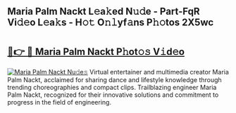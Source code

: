 ## Maria Palm Nackt L𝚎a𝚔ed N𝚞𝚍e - Part-FqR Vi𝚍𝚎o L𝚎a𝚔s - H𝚘𝚝 O𝚗𝚕yf𝚊ns P𝚑𝚘tos 2X5wc

# <h2><a href="http://kf8g94.oniu.top/?m=Maria+Palm+Nackt">🔗👉 🔴 Maria Palm Nackt P𝚑ot𝚘𝚜 V𝚒d𝚎o</a></h2>

[![Maria Palm Nackt Nu𝚍e𝚜](https://i.imgur.com/0qMVB7G.gif)](http://kf8g94.oniu.top/?m=Maria+Palm+Nackt)
Virtual entertainer and multimedia creator Maria Palm Nackt, acclaimed for sharing dance and lifestyle knowledge through trending choreographies and compact clips. Trailblazing engineer Maria Palm Nackt, recognized for their innovative solutions and commitment to progress in the field of engineering.  
